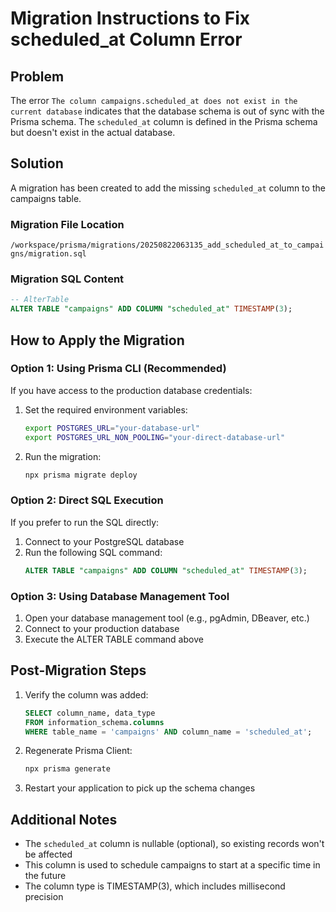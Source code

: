 # Migration Instructions to Fix scheduled_at Column Error

## Problem
The error `The column campaigns.scheduled_at does not exist in the current database` indicates that the database schema is out of sync with the Prisma schema. The `scheduled_at` column is defined in the Prisma schema but doesn't exist in the actual database.

## Solution
A migration has been created to add the missing `scheduled_at` column to the campaigns table.

### Migration File Location
`/workspace/prisma/migrations/20250822063135_add_scheduled_at_to_campaigns/migration.sql`

### Migration SQL Content
```sql
-- AlterTable
ALTER TABLE "campaigns" ADD COLUMN "scheduled_at" TIMESTAMP(3);
```

## How to Apply the Migration

### Option 1: Using Prisma CLI (Recommended)
If you have access to the production database credentials:

1. Set the required environment variables:
   ```bash
   export POSTGRES_URL="your-database-url"
   export POSTGRES_URL_NON_POOLING="your-direct-database-url"
   ```

2. Run the migration:
   ```bash
   npx prisma migrate deploy
   ```

### Option 2: Direct SQL Execution
If you prefer to run the SQL directly:

1. Connect to your PostgreSQL database
2. Run the following SQL command:
   ```sql
   ALTER TABLE "campaigns" ADD COLUMN "scheduled_at" TIMESTAMP(3);
   ```

### Option 3: Using Database Management Tool
1. Open your database management tool (e.g., pgAdmin, DBeaver, etc.)
2. Connect to your production database
3. Execute the ALTER TABLE command above

## Post-Migration Steps

1. Verify the column was added:
   ```sql
   SELECT column_name, data_type 
   FROM information_schema.columns 
   WHERE table_name = 'campaigns' AND column_name = 'scheduled_at';
   ```

2. Regenerate Prisma Client:
   ```bash
   npx prisma generate
   ```

3. Restart your application to pick up the schema changes

## Additional Notes
- The `scheduled_at` column is nullable (optional), so existing records won't be affected
- This column is used to schedule campaigns to start at a specific time in the future
- The column type is TIMESTAMP(3), which includes millisecond precision